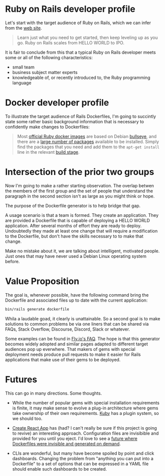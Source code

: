 # Ruby on Rails developer profile

Let's start with the target audience of Ruby on Rails, which we can infer from the [web site](https://rubyonrails.org/).

> Learn just what you need to get started, then keep leveling up as you go. Ruby on Rails scales from HELLO WORLD to IPO.

It is fair to conclude from this that a typical Ruby on Rails developer meets some or all of the following characteristics:

 * small team
 * business subject matter experts
 * knowledgeable of, or recently introduced to, the Ruby programming language

# Docker developer profile

To illustrate the target audience of Rails Dockerfiles, I'm going to succintly state some rather basic background information that is necessary to confidently make changes to Dockerfiles:

> Most [official Ruby docker images](https://hub.docker.com/_/ruby)
> are based on Debian [bullseye](https://www.debian.org/releases/bullseye/),
> and there are a [large number of packages](https://packages.debian.org/stable/)
> available to be installed.
> Simply find the packages that you need and add them to the `apt-get install` line
> in the relevant [build stage](https://docs.docker.com/build/building/multi-stage/).

# Intersection of the prior two groups

Now I'm going to make a rather starting observation.  The overlap betwen the members of the first group and the set of people that understand the paragraph in the second section isn't as large as you might think or hope.

The purpose of the Dockerfile generator is to help bridge that gap.

A usage scenario is that a team is formed.  They create an application.  They are provided a Dockerfile that is capable of deploying a HELLO WORLD application.  After several months of effort they are ready to deploy.  Undoubtedly they made at least one change that will require a modification to the Dockerfile, but don't have the skills necessary to to make that change.

Make no mistake about it, we are talking about intelligent, motivated people.  Just ones that may have never used a Debian Linux operating system before.

# Value Proposition

The goal is, whenever possible, have the following command bring the Dockerfile and associated files up to date with the current application:

```cmd
bin/rails generate dockerfile
```

Whila a laudable goad, it clearly is unattainable.  So a second goal is to make solutions to common problems be via one liners that can be shared via FAQs, Stack Overflow, Discourse, Discord, Slack or whatever.

Some examples can be found in [Fly.io's FAQ](https://fly.io/docs/rails/getting-started/dockerfiles/).  The hope is that this generator becomes widely adopted and similar pages adapted to different target audiences pop up everwhere.  That makers of gems with special deployment needs produce pull requests to make it easier for Rails applications that make use of their gems to be deployed.

# Futures

This can go in many directions.  Some thoughts.

* While the number of popular gems with special installation requirements is finite, it may make sense to evolve a plug-in architecture where gems take ownership of their own requirements.  [Kuby](https://getkuby.io/) has a plugin system, so we should too.

* [Create React App](https://reactjs.org/docs/create-a-new-react-app.html) has (had? I can't really be sure if this project is going to revive) an interesting approach.  Configuration files are invisibible and provided for you until you eject.  I'd love to see a [future where Dockerfiles were invisible and generated on demand](https://fly.io/ruby-dispatch/dockerfile-less-deploys/).

* CLIs are wonderful, but many have become spoiled by point and click dashboards.  Changing the problem from "anything you can put into a Dockerfile" to a set of options that can be expressed in a YAML file should enable such dashboards to be created.